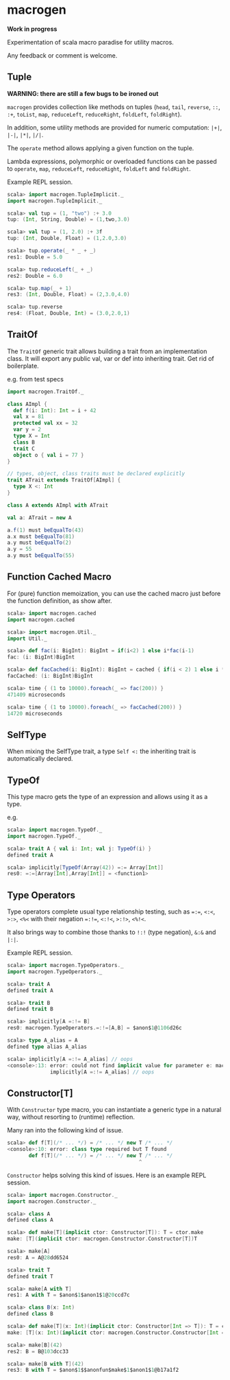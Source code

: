 macrogen
========

**Work in progress**

Experimentation of scala macro paradise for utility macros.

Any feedback or comment is welcome.

Tuple
-----

**WARNING: there are still a few bugs to be ironed out**

`macrogen` provides collection like methods on tuples (`head`, `tail`, `reverse`, `::`, `:+`, `toList`, `map`, `reduceLeft`, `reduceRight`, `foldLeft`, `foldRight`).

In addition, some utility methods are provided for numeric computation: `|+|`, `|-|`, `|*|`, `|/|`.

The `operate` method allows applying a given function on the tuple.

Lambda expressions, polymorphic or overloaded functions can be passed to `operate`, `map`, `reduceLeft`, `reduceRight`, `foldLeft` and `foldRight`.

Example REPL session.

```scala
scala> import macrogen.TupleImplicit._
import macrogen.TupleImplicit._

scala> val tup = (1, "two") :+ 3.0
tup: (Int, String, Double) = (1,two,3.0)

scala> val tup = (1, 2.0) :+ 3f
tup: (Int, Double, Float) = (1,2.0,3.0)

scala> tup.operate(_ * _ + _)
res1: Double = 5.0

scala> tup.reduceLeft(_ + _)
res2: Double = 6.0

scala> tup.map(_ + 1)
res3: (Int, Double, Float) = (2,3.0,4.0)

scala> tup.reverse
res4: (Float, Double, Int) = (3.0,2.0,1)
```

TraitOf
-------

The `TraitOf` generic trait allows building a trait from an implementation class. It will export any public val, var or def into inheriting trait. Get rid of boilerplate.

e.g. from test specs
```scala
import macrogen.TraitOf._

class AImpl {
  def f(i: Int): Int = i + 42
  val x = 81
  protected val xx = 32
  var y = 2
  type X = Int
  class B
  trait C
  object o { val i = 77 }
}

// types, object, class traits must be declared explicitly
trait ATrait extends TraitOf[AImpl] {
  type X <: Int
}

class A extends AImpl with ATrait

val a: ATrait = new A

a.f(1) must beEqualTo(43)
a.x must beEqualTo(81)
a.y must beEqualTo(2)
a.y = 55
a.y must beEqualTo(55)
```

Function Cached Macro
---------------------

For (pure) function memoization, you can use the cached macro just before the function definition, as
show after.

```scala
scala> import macrogen.cached
import macrogen.cached

scala> import macrogen.Util._
import Util._

scala> def fac(i: BigInt): BigInt = if(i<2) 1 else i*fac(i-1)
fac: (i: BigInt)BigInt

scala> def facCached(i: BigInt): BigInt = cached { if(i < 2) 1 else i * facCached(i - 1) }
facCached: (i: BigInt)BigInt

scala> time { (1 to 10000).foreach(_ => fac(200)) }
471409 microseconds

scala> time { (1 to 10000).foreach(_ => facCached(200)) }
14720 microseconds
```


SelfType
--------

When mixing the SelfType trait, a type `Self <:` the inheriting trait is automatically declared.  

TypeOf
------

This type macro gets the type of an expression and allows using it as a type.

e.g.
```scala
scala> import macrogen.TypeOf._
import macrogen.TypeOf._

scala> trait A { val i: Int; val j: TypeOf(i) }
defined trait A

scala> implicitly[TypeOf(Array(42)) =:= Array[Int]]
res0: =:=[Array[Int],Array[Int]] = <function1>
```


Type Operators
--------------

Type operators complete usual type relationship testing, such as `=:=`, `<:<`, `>:>`, `<%<` with
their negation `=:!=`, `<:!<`, `>:!>`, `<%!<`.

It also brings way to combine those thanks to `!:!` (type negation), `&:&` and `|:|`.

Example REPL session.

```scala
scala> import macrogen.TypeOperators._
import macrogen.TypeOperators._

scala> trait A
defined trait A

scala> trait B
defined trait B

scala> implicitly[A =:!= B]
res0: macrogen.TypeOperators.=:!=[A,B] = $anon$1@1106d26c

scala> type A_alias = A
defined type alias A_alias

scala> implicitly[A =:!= A_alias] // oops
<console>:13: error: could not find implicit value for parameter e: macrogen.TypeOperators.=:!=[A,A_alias]
              implicitly[A =:!= A_alias] // oops

```

Constructor[T]
--------------

With `Constructor` type macro, you can instantiate a generic type in a natural way, without resorting to
(runtime) reflection.

Many ran into the following kind of issue.
```scala
scala> def f[T](/* ... */) = /* ... */ new T /* ... */
<console>:10: error: class type required but T found
       def f[T](/* ... */) = /* ... */ new T /* ... */
                                           ^
```

`Constructor` helps solving this kind of issues. Here is an example REPL session.

```scala
scala> import macrogen.Constructor._
import macrogen.Constructor._

scala> class A
defined class A

scala> def make[T](implicit ctor: Constructor[T]): T = ctor.make
make: [T](implicit ctor: macrogen.Constructor.Constructor[T])T

scala> make[A]
res0: A = A@28dd6524

scala> trait T
defined trait T

scala> make[A with T]
res1: A with T = $anon$1$anon1$1@20ccd7c

scala> class B(x: Int)
defined class B

scala> def make[T](x: Int)(implicit ctor: Constructor[Int => T]): T = ctor.make(x)
make: [T](x: Int)(implicit ctor: macrogen.Constructor.Constructor[Int => T])T

scala> make[B](42)
res2: B = B@103dcc33

scala> make[B with T](42)
res3: B with T = $anon$1$$anonfun$make$1$anon1$1@b17a1f2
```


